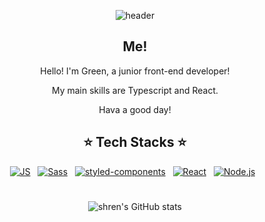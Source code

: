 <div align="center">
            
![header](https://capsule-render.vercel.app/api?type=waving&color=gradient&height=300&section=header&text=Green&fontSize=90)
  
## Me!
 <p>Hello! I'm Green, a junior front-end developer!</p>
 <p>My main skills are Typescript and React.</p>
 <p>Hava a good day!</p>
 
## ⭐️ Tech Stacks ⭐️

[![JS](https://img.shields.io/badge/JavaScript-F7DF1E?style=flat-square&logo=JavaScript&logoColor=black)](https://github.com/shren207/TIL)&nbsp;&nbsp;
[![Sass](https://img.shields.io/badge/Sass-CC6699?style=flat-square&logo=Sass&logoColor=white)](https://github.com/shren207/TIL)&nbsp;&nbsp;
[![styled-components](https://img.shields.io/badge/💅_styled_components-DB7093?style=flat-square)](https://github.com/shren207/TIL)&nbsp;&nbsp;
[![React](https://img.shields.io/badge/React-61DAFB?style=flat-square&logo=React&logoColor=black)](https://github.com/shren207/TIL)&nbsp;&nbsp;
[![Node.js](https://img.shields.io/badge/Node.js-339933?style=flat-square&logo=Node.js&logoColor=white)](https://github.com/shren207/TIL)&nbsp;&nbsp; 

#
![shren's GitHub stats](https://github-readme-stats.vercel.app/api?username=shren207&show_icons=true&theme=radical)
</div>
